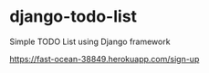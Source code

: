 # django-todo-list
Simple TODO List using Django framework


https://fast-ocean-38849.herokuapp.com/sign-up

